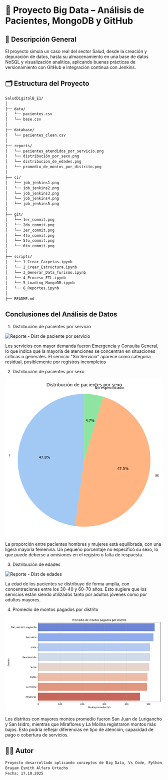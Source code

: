 # 🏦 Proyecto Big Data – Análisis de Pacientes, MongoDB y GitHub
## 📘 Descripción General

El proyecto simula un caso real del sector Salud, desde la creación y depuración de datos, hasta su almacenamiento en una base de datos NoSQL y visualización analítica, aplicando buenas prácticas de versionamiento con GitHub e integración continua con Jenkins.

## 🗂️ Estructura del Proyecto

```bash
SaludDigitalB_E1/
│
├── data/
│   └── pacientes.csv
│   └── base.csv
│
├── database/
│   └── pacientes_clean.csv
│
├── reports/
│   └── pacientes_atendidos_por_servicio.png
│   └── distribución_por_sexo.png
│   └── distribución_de_edades.png
│   └── promedio_de_montos_por_distrito.png
│
├── ci/
│   └── job_jenkins1.png
│   └── job_jenkins2.png
│   └── job_jenkins3.png
│   └── job_jenkins4.png
│   └── job_jenkins5.png
│
├── git/
│   └── 1er_commit.png
│   └── 2do_commit.png
│   └── 3er_commit.png
│   └── 4to_commit.png
│   └── 5to_commit.png
│   └── 6to_commit.png
│
├── scripts/
│   └── 1_Crear_Carpetas.ipynb
│   └── 2_Crear_Estructura.ipynb
│   └── 3_Generar_Data_Turismo.ipynb
│   └── 4_Proceso_ETL.ipynb
│   └── 5_Loading_MongoDB.ipynb
│   └── 6_Reportes.ipynb
│
├── README.md

```
##  Conclusiones del Análisis de Datos

1. Distribución de pacientes por servicio

![Reporte - Dist de paciente por servicio](reports/pacientes_por_servicio.png)

Los servicios con mayor demanda fueron Emergencia y Consulta General, lo que indica que la mayoría de atenciones se concentran en situaciones críticas o generales. El servicio "Sin Servicio" aparece como categoría residual, posiblemente por registros incompletos


2. Distribución de pacientes por sexo

![Reporte - Dist de paciente por sexo](reports/distribucion_por_sexo.png)

La proporción entre pacientes hombres y mujeres está equilibrada, con una ligera mayoría femenina. Un pequeño porcentaje no especificó su sexo, lo que puede deberse a omisiones en el registro o falta de respuesta.


3. Distribución de edades

![Reporte - Dist de edades](reports/distribucion_de_edades.png)

La edad de los pacientes se distribuye de forma amplia, con concentraciones entre los 30–40 y 60–70 años. Esto sugiere que los servicios están siendo utilizados tanto por adultos jóvenes como por adultos mayores.


4. Promedio de montos pagados por distrito

![Reporte - Prom montos por distrito](reports/promedio_de_montos_por_distrito.png)

Los distritos con mayores montos promedio fueron San Juan de Lurigancho y San Isidro, mientras que Miraflores y La Molina registraron montos más bajos. Esto podría reflejar diferencias en tipo de atención, capacidad de pago o cobertura de servicios.



## 👨‍🏫 Autor

```bash
Proyecto desarrollado aplicando conceptos de Big Data, Vs Code, Python, MongoDB y Jenkins.
Brayam Esmith Alfaro Urtecho
Fecha: 17.10.2025

